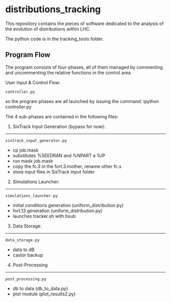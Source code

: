 distributions_tracking
======================


This repository contains the pieces of software dedicated to the analysis of the evolution of distributions within LHC.

The python code is in the tracking_tools folder.

Program Flow
---

The program consists of four-phases, all of them managed by commenting and uncommenting the relative functions in the control area.

User Input & Control Flow: <pre><code>controller.py</code></pre>

so the program phases are all launched by issuing the command: ipython controller.py

The 4 sub-phases are contained in the following files:

1) SixTrack Input Generation (bypass for now): 
---
<pre><code>sixtrack_input_generator.py</code></pre>

* cp job.mask
* substitutes %SEEDRAN and %NPART e %IP
* run madx job.mask
* copy the fc.3 in the fort.3.mother, rename other fc.s
* store input files in SixTrack input folder

2) Simulations Launcher:
---
<pre><code>simulations_launcher.py</code></pre>

* initial conditions generation (uniform_distribution.py)
* fort.13 generation (uniform_distribution.py)
* launches tracker.sh with bsub

3) Data Storage:
---
<pre><code>data_storage.py</code></pre>

* data to dB
* castor backup

4) Post-Processing
---
<pre><code>post_processing.py</code></pre>

- db to data (db_to_data.py)
- plot module (plot_results2.py)








